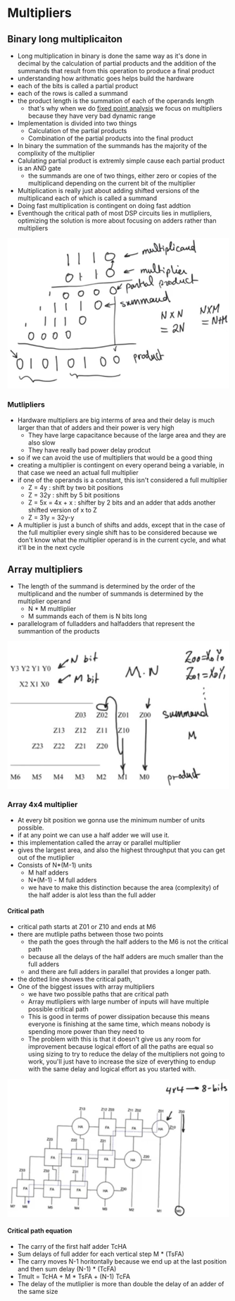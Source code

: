 # Multipliers

## Binary long multiplicaiton
- Long multiplication in binary is done the same way as it's done in decimal by the calculation of partial products and the addition of the summands that result from this operation to produce a final product
- understanding how arithmatic goes helps build the hardware
- each of the bits is called a partial product
- each of the rows is called a summand
- the product length is the summation of each of the operands length
    - that's why when we do [fixed point analysis](../design-flow/6-fixed-point.md) we focus on multipliers because they have very bad dynamic range
- Implementation is divided into two things
    - Calculation of the partial products
    - Combination of the partial products into the final product
- In binary the summation of the summands has the majority of the complixity of the multiplier
- Calulating partial product is extremly simple cause each partial product is an AND gate
    - the summands are one of two things, either zero or copies of the multiplicand depending on the current bit of the multiplier
- Multiplication is really just about adding shifted versions of the multiplicand each of which is called a summand
- Doing fast multiplication is contingent on doing fast addtion
- Eventhough the critical path of most DSP circuits lies in mutlipliers, optimizing the solution is more about focusing on adders rather than multipliers

![binary-long-multiplication-example](imgs/multipliers/binary-long-multiplication-example.png)

### Mutlipliers
- Hardware multipliers are big interms of area and their delay is much larger than that of adders and their power is very high
    - They have large capacitance because of the large area and they are also slow
    - They have really bad power delay prodcut
- so if we can avoid the use of multipliers that would be a good thing
- creating a multiplier is contingent on every operand being a variable, in that case we need an actual full multiplier
- if one of the operands is a constant, this isn't considered a full multiplier
    - Z = 4y : shift by two bit positions
    - Z = 32y : shift by 5 bit positions 
    - Z = 5x = 4x + x : shifter by 2 bits and an adder that adds another shifted version of x to Z
    - Z = 31y = 32y-y
- A multiplier is just a bunch of shifts and adds, except that in the case of the full multiplier every single shift has to be considered because we don't know what the multiplier operand is in the current cycle, and what it'll be in the next cycle

## Array multipliers
- The length of the summand is determined by the order of the multiplicand and the number of summands is determined by the multiplier operand
    -  N * M multliplier
    -  M summands each of them is N bits long
- parallelogram of fulladders and halfadders that represent the summantion of the products

![general-multiplication](imgs/multipliers/general-multiplication.png)

### Array 4x4 multiplier
- At every bit position we gonna use the minimum number of units possible.
- if at any point we can use a half adder we will use it.
- this implementation called the array or parallel multiplier
- gives the largest area, and also the highest throughput that you can get out of the mutliplier
- Consists of N*(M-1) units
    - M half adders
    - N*(M-1) - M full adders
    - we have to make this distinction because the area (complexity) of the half adder is alot less than the full adder
#### Critical path
- critical path starts at Z01 or Z10 and ends at M6
- there are mutliple paths between those two points 
    - the path the goes through the half adders to the M6 is not the critical path
    - because all the delays of the half adders are much smaller than the full adders
    - and there are full adders in parallel that provides a longer path.
- the dotted line showes the critical path,
- One of the biggest issues with array multipliers
    - we have two possible paths that are critical path
    - Array mutlipliers with large number of inputs will have multiple possible critical path
    - This is good in terms of power dissipation because this means everyone is finishing at the same time, which means nobody is spending more power than they need to
    - The problem with this is that it doesn't give us any room for improvement because logical effort of all the paths are equal so using sizing to try to reduce the delay of the multipliers not going to work, you'll just have to increase the size of everything to endup with the same delay and logical effort as you started with.

![hardware-4-by-4-multiplier](imgs/multipliers/hardware-4-by-4-multiplier.png)

#### Critical path equation
- The carry of the first half adder TcHA
- Sum delays of full adder for each vertical step M * (TsFA)
- The carry moves N-1 horitontally because we end up at the last position and then sum delay (N-1) * (TcFA)
- Tmult = TcHA + M * TsFA + (N-1) TcFA
- The delay of the mutliplier is more than double the delay of an adder of the same size